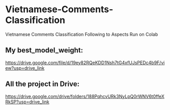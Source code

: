 # Vietnamese-Comments-Classification

Vietnamese Comments Classification Following to Aspects 
Run on Colab

## My best_model_weight:

https://drive.google.com/file/d/19ey82RQeKDD1Nsh7tG4xfUJsPEDc4b9F/view?usp=drive_link

## All the project in Drive:

https://drive.google.com/drive/folders/188PqhcvURk3NyLpQ0rWNV6t0ffeXRkSP?usp=drive_link
